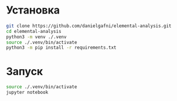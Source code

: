 # Установка

```bash
git clone https://github.com/danielgafni/elemental-analysis.git
cd elemental-analysis
python3 -m venv ./.venv
source ./.venv/bin/activate 
python3 -m pip install -r requirements.txt
```

# Запуск

```bash
source ./.venv/bin/activate 
jupyter notebook
```